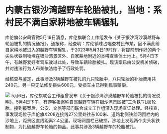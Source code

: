 # 内蒙古银沙湾越野车轮胎被扎，当地：系村民不满自家耕地被车辆辗轧

库伦旗公安局官微5月18日消息，库伦旗联合工作组发布《关于银沙湾沙漠越野车轮胎被扎的情况通报》。通报称，经查明：库伦镇珠占嘎查村民布某，因不满此前自家耕地被进入的越野车辆辗轧，于2023年5月3日19时许，将提前制作好的两个尖头状铁制物埋在银沙湾景区外、自家耕地附近的本嘎查集体土地上。5月4日下午，有越野爱好者驾车驶过此处，导致车辆轮胎被扎。现该案已由公安机关侦破，并对违法行为人布某依法给予了行政处罚。

经核查与鉴定，此事涉及3辆越野车被扎的九只轮胎中，八只轮胎的补胎费用共240元，另一只无法修复损失600元，受损车主已得到民事赔偿。

![](https://inews.gtimg.com/om_bt/O214EsVfo8WNglHIZ3Hs6OWP0mzpv9pHx-3Ot6jUdg2uMAA/1000)
5月6日，库伦旗联合工作组曾发布《关于银沙湾沙漠越野车轮胎被扎的情况说明》。5月4日下午，有游客报案称自驾越野车辆在银沙湾景区被“三角铁”扎破轮胎。接到报案后，公安、文旅等部门联合成立工作组深入现场查证处理。经核查，事发现场位于库伦旗X208连接线27公里处往东100米、道路北侧铁丝网围栏内的沙地上，距景区直线距离2.4公里。现场网围栏已破损，沙地上发现两个尖头状铁制物，为扎破越野车轮胎的物品。此事共涉及3辆越野车的轮胎被扎。


